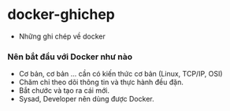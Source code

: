 # docker-ghichep
- Những ghi chép về docker

### Nên bắt đầu với Docker như nào
- Cơ bản, cơ bản ... cần có kiến thức cơ bản (Linux, TCP/IP, OSI)
- Chăm chỉ theo dõi thông tin và thực hành đều đặn.
- Bắt chước và tạo ra cái mới.
- Sysad, Developer nên dùng được Docker.
